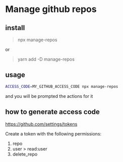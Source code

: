 # Manage github repos
## install
> npx manage-repos

or 

> yarn add -D manage-repos

## usage
```sh
ACCESS_CODE=MY_GITHUB_ACCESS_CODE npx manage-repos
```

and you will be prompted the actions for it

## how to generate access code
https://github.com/settings/tokens 

Create a token with the following permissions:
1. repo
2. user > read:user
3. delete_repo